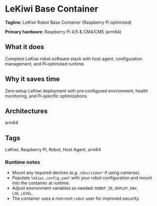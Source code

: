 # LeKiwi Base Container

**Tagline:** LeKiwi Robot Base Container (Raspberry Pi optimized)

**Primary hardware:** Raspberry Pi 4/5 & CM4/CM5 (arm64)

## What it does
Complete LeKiwi robot software stack with host agent, configuration management, and Pi‑optimized runtime.

## Why it saves time
Zero‑setup LeKiwi deployment with pre‑configured environment, health monitoring, and Pi‑specific optimizations.

## Architectures
arm64

## Tags
LeKiwi, Raspberry Pi, Robot, Host Agent, arm64

### Runtime notes

- Mount any required devices (e.g. `/dev/video*` if using cameras).
- Populate `lekiwi_config.yaml` with your robot configuration and mount into the container at runtime.
- Adjust environment variables as needed: `ROBOT_ID`, `DEPLOY_ENV`, `LOG_LEVEL`.
- The container uses a non‑root `robot` user for improved security.